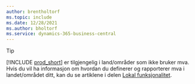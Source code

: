```yaml
---
author: brentholtorf
ms.topic: include
ms.date: 12/28/2021
ms.author: bholtorf
ms.service: dynamics-365-business-central
---
```

> [!TIP]
> [!INCLUDE [prod_short](prod_short.md)] er tilgjengelig i land/områder som ikke bruker mva. Hvis du vil ha informasjon om hvordan du definerer og rapporterer mva i landet/området ditt, kan du se artiklene i delen [Lokal funksjonalitet](../about-localization.md).  
